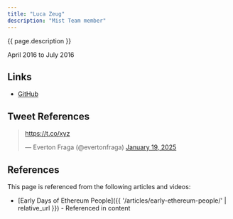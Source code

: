 ```yaml
---
title: "Luca Zeug"
description: "Mist Team member"
---
```


{{ page.description }}

April 2016 to July 2016

## Links
- [GitHub](https://github.com/luclu)

## Tweet References

<blockquote class="twitter-tweet"><p lang="en" dir="ltr"><a href="https://t.co/xyz">https://t.co/xyz</a></p>&mdash; Everton Fraga (@evertonfraga) <a href="https://twitter.com/evertonfraga/status/1958922326923518328">January 19, 2025</a></blockquote>
<script async src="https://platform.twitter.com/widgets.js" charset="utf-8"></script>

## References

This page is referenced from the following articles and videos:

- [Early Days of Ethereum People]({{ '/articles/early-ethereum-people/' | relative_url }}) - Referenced in content
